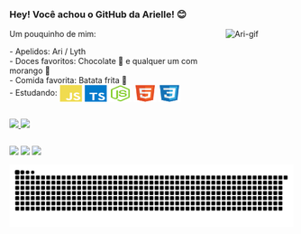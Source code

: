 ### Hey! Você achou o GitHub da Arielle! 😊
<img align="right" alt="Ari-gif" height="120" width="120" src="https://media.discordapp.net/attachments/787457062682099722/872916205760028743/5ip7hf.gif?width=441&height=441">
<p>Um pouquinho de mim:</p>
 - Apelidos: Ari / Lyth</br>
 - Doces favoritos: Chocolate 🍫 e qualquer um com morango 🍓</br>
 - Comida favorita: Batata frita 🍟</br>

  <div style="display: inline_block">
  - Estudando: <img align="center" alt="Ari-Js" height="30" width="40" src="https://raw.githubusercontent.com/devicons/devicon/master/icons/javascript/javascript-plain.svg">
  <img align="center" alt="Ari-Ts" height="30" width="40" src="https://raw.githubusercontent.com/devicons/devicon/master/icons/typescript/typescript-plain.svg">
  <img align="center" alt="Ari-Node" height="30" width="40" src="https://github.com/devicons/devicon/blob/master/icons/nodejs/nodejs-original.svg">
  <img align="center" alt="Ari-HTML" height="30" width="40" src="https://raw.githubusercontent.com/devicons/devicon/master/icons/html5/html5-original.svg">
  <img align="center" alt="Ari-CSS" height="30" width="40" src="https://raw.githubusercontent.com/devicons/devicon/master/icons/css3/css3-original.svg">
</div>
 
##

<div>
  <a href="https://github.com/ariellecs">
  <img height="150em" src="https://github-readme-stats.vercel.app/api?username=arielyth&show_icons=true&theme=nightowl&include_all_commits=true&count_private=true"/>
  <img height="150em" src="https://github-readme-stats.vercel.app/api/top-langs/?username=ariellecs&layout=compact&langs_count=7&theme=nightowl"/>
</div>
 
 ## 
 
<div>
  <a href="https://instagram.com/ariellecs" target="_blank"><img src="https://img.shields.io/badge/-Instagram-%23E4405F?style=for-the-badge&logo=instagram&logoColor=white" target="_blank"></a>
  <a href = "mailto:arielle95@gmail.com"><img src="https://img.shields.io/badge/-Gmail-%23333?style=for-the-badge&logo=gmail&logoColor=white" target="_blank"></a>
  <a href="https://www.linkedin.com/in/arielle-cardoso" target="_blank"><img src="https://img.shields.io/badge/-LinkedIn-%230077B5?style=for-the-badge&logo=linkedin&logoColor=white" target="_blank"></a>
</div>
 
![Snake animation](https://github.com/ariellecs/ariellecs/blob/output/github-contribution-grid-snake.svg)
